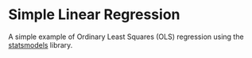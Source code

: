 # Simple Linear Regression

A simple example of Ordinary Least Squares (OLS) regression using the [statsmodels](https://www.statsmodels.org/stable/index.html) library.
